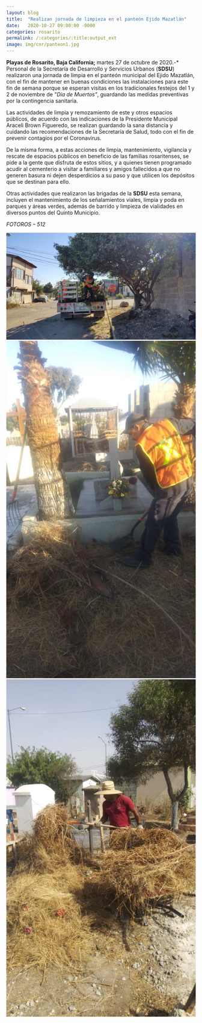 ```yaml
---
layout: blog
title:  "Realizan jornada de limpieza en el panteón Ejido Mazatlán"
date:   2020-10-27 09:00:00 -0000
categories: rosarito
permalink: /:categories/:title:output_ext
image: img/cnr/panteon1.jpg
---
```



**Playas de Rosarito, Baja California;** martes 27 de octubre de 2020.-* Personal de la Secretaría de Desarrollo y Servicios Urbanos (**SDSU**) realizaron una jornada de limpia en el panteón municipal del Ejido Mazatlán, con el fin de mantener en buenas condiciones las instalaciones para este fin de semana porque se esperan visitas en los tradicionales festejos del 1 y 2 de noviembre de _"Día de Muertos"_, guardando las medidas preventivas por la contingencia sanitaria.

Las actividades de limpia y remozamiento de este y otros espacios públicos, de acuerdo con las indicaciones de la Presidente Municipal Araceli Brown Figueredo, se realizan guardando la sana distancia y cuidando las recomendaciones de la Secretaría de Salud, todo con el fin de prevenir contagios por el Coronavirus.

De la misma forma, a estas acciones de limpia, mantenimiento, vigilancia y rescate de espacios públicos en beneficio de las familias rosaritenses, se pide a la gente que disfruta de estos sitios, y a quienes tienen programado acudir al cementerio a visitar a familiares y amigos fallecidos a que no generen basura ni dejen desperdicios a su paso y que utilicen los depósitos que se destinan para ello.

Otras actividades que realizaron las brigadas de la **SDSU** esta semana, incluyen el mantenimiento de los señalamientos viales, limpia y poda en parques y áreas verdes, además de barrido y limpieza de vialidades en diversos puntos del Quinto Municipio.

*FOTOROS – 512*


<div id="carouselExampleSlidesOnly" class="carousel slide" data-ride="carousel">
  <div class="carousel-inner">
    <div class="carousel-item active">
       <img class="d-block w-100" src="/img/cnr/panteon1.jpg" loading="lazy"  alt="jornada de limpia en el panteón municipal del Ejido Mazatlán">
    </div>
    <div class="carousel-item">
      <img class="d-block w-100" src="/img/cnr/panteon2.jpg" loading="lazy"  alt="jornada de limpia en el panteón municipal del Ejido Mazatlán">
    </div>
     <div class="carousel-item">
      <img class="d-block w-100" src="/img/cnr/panteon3.jpg" loading="lazy"  alt="jornada de limpia en el panteón municipal del Ejido Mazatlán">
    </div>
  </div>
</div>